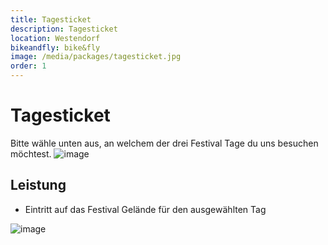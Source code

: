 ```yaml
---
title: Tagesticket
description: Tagesticket
location: Westendorf
bikeandfly: bike&fly
image: /media/packages/tagesticket.jpg
order: 1
---
```


# Tagesticket

Bitte wähle unten aus, an welchem der drei Festival Tage du uns besuchen möchtest. 
![image](https://github.com/naschidaniel/fly-tirol/assets/143787316/b4bdd3f0-57d4-44d2-a958-223913054882)


## Leistung

- Eintritt auf das Festival Gelände für den ausgewählten Tag

![image](https://github.com/naschidaniel/fly-tirol/assets/143787316/3a24dc5b-1d39-41db-8f65-b5651286106a)



<ContentImageGallery path="/media/packages/gallerie/"/>

